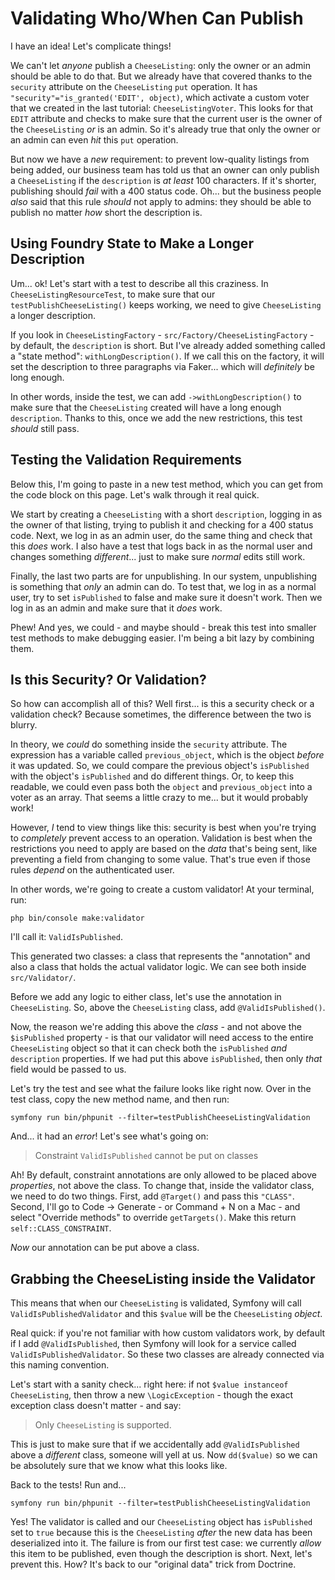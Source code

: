 # Validating Who/When Can Publish

I have an idea! Let's complicate things!

We can't let *anyone* publish a `CheeseListing`: only the owner or an admin
should be able to do that. But we already have that covered thanks to the
`security` attribute on the `CheeseListing` `put` operation. It has
`"security"="is_granted('EDIT', object)`, which activate a custom voter that we
created in the last tutorial: `CheeseListingVoter`. This looks for that `EDIT`
attribute and checks to make sure that the current user is the owner of the
`CheeseListing` *or* is an admin. So it's already true that only the owner or an
admin can even *hit* this `put` operation.

But now we have a *new* requirement: to prevent low-quality listings from being
added, our business team has told us that an owner can only publish a
`CheeseListing` if the `description` is *at least* 100 characters. If it's
shorter, publishing should *fail* with a 400 status code. Oh... but the business
people *also* said that this rule *should* not apply to admins: they should be
able to publish no matter *how* short the description is.

## Using Foundry State to Make a Longer Description

Um... ok! Let's start with a test to describe all this craziness. In
`CheeseListingResourceTest`, to make sure that our `testPublishCheeseListing()`
keeps working, we need to give `CheeseListing` a longer description.

If you look in `CheeseListingFactory` - `src/Factory/CheeseListingFactory` - by
default, the `description` is short. But I've already added something called a
"state method": `withLongDescription()`. If we call this on the factory, it will
set the description to three paragraphs via Faker... which will *definitely*
be long enough.

In other words, inside the test, we can add `->withLongDescription()`
to make sure that the `CheeseListing` created will have a long enough `description`.
Thanks to this, once we add the new restrictions, this test *should* still pass.

## Testing the Validation Requirements

Below this, I'm going to paste in a new test method, which you can get from the
code block on this page. Let's walk through it real quick.

We start by creating a `CheeseListing` with a short `description`, logging
in as the owner of that listing, trying to publish it and checking for a 400 status
code. Next, we log in as an admin user, do the same thing and check that this *does*
work. I also have a test that logs back in as the normal user and changes something
*different*... just to make sure *normal* edits still work.

Finally, the last two parts are for unpublishing. In our system, unpublishing
is something that *only* an admin can do. To test that, we log in as a normal
user, try to set `isPublished` to false and make sure it doesn't work. Then we log
in as an admin and make sure that it *does* work.

Phew! And yes, we could - and maybe should - break this test into smaller test
methods to make debugging easier. I'm being a bit lazy by combining them.

## Is this Security? Or Validation?

So how can accomplish all of this? Well first... is this a security check or a
validation check? Because sometimes, the difference between the two is blurry.

In theory, we *could* do something inside the `security` attribute. The expression
has a variable called `previous_object`, which is the object *before* it was
updated. So, we could compare the previous object's `isPublished` with the
object's `isPublished` and do different things. Or, to keep this readable, we could
even pass both the `object` and `previous_object` into a voter as an array. That
seems a little crazy to me... but it would probably work!

However, *I* tend to view things like this: security is best when you're trying to
*completely* prevent access to an operation. Validation is best when the
restrictions you need to apply are based on the *data* that's being sent, like
preventing a field from changing to some value. That's true even if those rules
*depend* on the authenticated user.

In other words, we're going to create a custom validator! At your terminal, run:

```terminal
php bin/console make:validator
```

I'll call it: `ValidIsPublished`.

This generated two classes: a class that represents the "annotation" and also
a class that holds the actual validator logic. We can see both inside
`src/Validator/`.

Before we add any logic to either class, let's use the annotation in
`CheeseListing`. So, above the `CheeseListing` class, add `@ValidIsPublished()`.

Now, the reason we're adding this above the *class* - and not above the
`$isPublished` property - is that our validator will need access to the entire
`CheeseListing` object so that it can check both the `isPublished` *and* `description`
properties. If we had put this above `isPublished`, then only *that* field would
be passed to us.

Let's try the test and see what the failure looks like right now. Over in the test
class, copy the new method name, and then run:

```terminal
symfony run bin/phpunit --filter=testPublishCheeseListingValidation
```

And... it had an *error*! Let's see what's going on:

> Constraint `ValidIsPublished` cannot be put on classes

Ah! By default, constraint annotations are only allowed to be placed above
*properties*, not above the class. To change that, inside the validator class,
we need to do two things. First, add `@Target()` and pass this `"CLASS"`. Second,
I'll go to Code -> Generate - or Command + N on a Mac - and select "Override methods"
to override `getTargets()`. Make this return `self::CLASS_CONSTRAINT`.

*Now* our annotation can be put above a class.

## Grabbing the CheeseListing inside the Validator

This means that when our `CheeseListing` is validated, Symfony will call
`ValidIsPublishedValidator` and this `$value` will be the `CheeseListing`
*object*.

Real quick: if you're not familiar with how custom validators work, by default
if I add `@ValidIsPublished`, then Symfony will look for a service called
`ValidIsPublishedValidator`. So these two classes are already connected via
this naming convention.

Let's start with a sanity check... right here: if not
`$value instanceof CheeseListing`, then throw a new `\LogicException` - though the
exact exception class doesn't matter - and say:

> Only  `CheeseListing` is supported.

This is just to make sure that if we accidentally add `@ValidIsPublished`
above a *different* class, someone will yell at us. Now  `dd($value)` so we can
be absolutely sure that we know what this looks like.

Back to the tests! Run and...

```terminal-silent
symfony run bin/phpunit --filter=testPublishCheeseListingValidation
```

Yes! The validator is called and our `CheeseListing` object has `isPublished`
set to `true` because this is the `CheeseListing` *after* the new data has been
deserialized into it. The failure is from our first test case: we currently
*allow* this item to be published, even though the description is short. Next,
let's prevent this. How? It's back to our "original data" trick from Doctrine.
